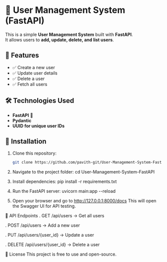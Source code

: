 # 🚀 User Management System (FastAPI)

This is a simple **User Management System** built with **FastAPI**.  
It allows users to **add, update, delete, and list users**.

## 🌟 Features
- ✅ Create a new user
- ✅ Update user details
- ✅ Delete a user
- ✅ Fetch all users

## 🛠️ Technologies Used
- **FastAPI** 🚀
- **Pydantic**
- **UUID for unique user IDs**

## 🔧 Installation
1. Clone this repository:
   ```bash
   git clone https://github.com/pavith-git/User-Management-System-FastAPI.git

2. Navigate to the project folder:
cd User-Management-System-FastAPI

3. Install dependencies:
   pip install -r requirements.txt

4. Run the FastAPI server:
   uvicorn main:app --reload

5. Open your browser and go to
   http://127.0.0.1:8000/docs
   This will open the Swagger UI for API testing.

📜 API Endpoints
. GET /api/users → Get all users

. POST /api/users → Add a new user

. PUT /api/users/{user_id} → Update a user

. DELETE /api/users/{user_id} → Delete a user

📌 License
This project is free to use and open-source.



